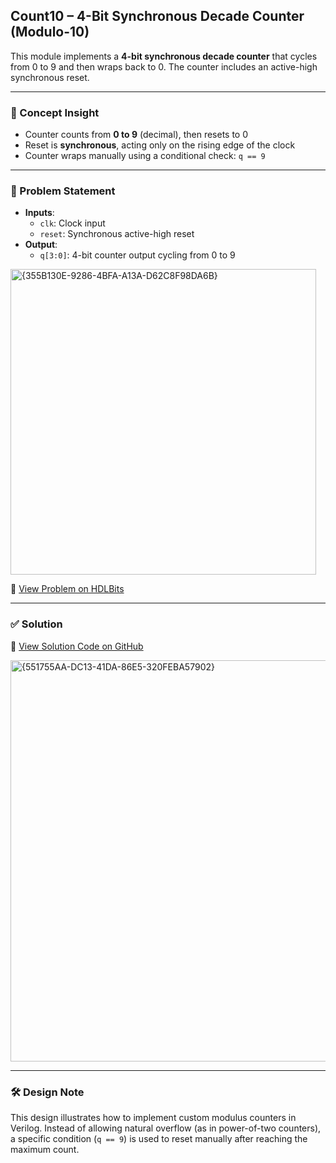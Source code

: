 ## Count10 – 4-Bit Synchronous Decade Counter (Modulo-10)

This module implements a **4-bit synchronous decade counter** that cycles from 0 to 9 and then wraps back to 0. The counter includes an active-high synchronous reset.

---

### 🧠 Concept Insight  
- Counter counts from **0 to 9** (decimal), then resets to 0
- Reset is **synchronous**, acting only on the rising edge of the clock
- Counter wraps manually using a conditional check: `q == 9`

---

### 📘 Problem Statement  
- **Inputs**:  
  - `clk`: Clock input  
  - `reset`: Synchronous active-high reset  
- **Output**:  
  - `q[3:0]`: 4-bit counter output cycling from 0 to 9  

<img width="489" alt="{355B130E-9286-4BFA-A13A-D62C8F98DA6B}" src="https://github.com/user-attachments/assets/b9fb6e27-78cf-48f9-a83c-37a4254b95fe" />

🔗 [View Problem on HDLBits](https://hdlbits.01xz.net/wiki/Count10)

---

### ✅ Solution  
📄 [View Solution Code on GitHub](https://github.com/EswarAdithya011/HDLBits/blob/main/Problem%20Sets/3.%20Circuits/Sequential%20logic/3.6%20Counters/3.6.2%20Decade%20counter/count10.v)

<img width="642" alt="{551755AA-DC13-41DA-86E5-320FEBA57902}" src="https://github.com/user-attachments/assets/d7c6545b-5c61-4289-a580-611138386a65" />

---

### 🛠 Design Note  
This design illustrates how to implement custom modulus counters in Verilog. Instead of allowing natural overflow (as in power-of-two counters), a specific condition (`q == 9`) is used to reset manually after reaching the maximum count.
